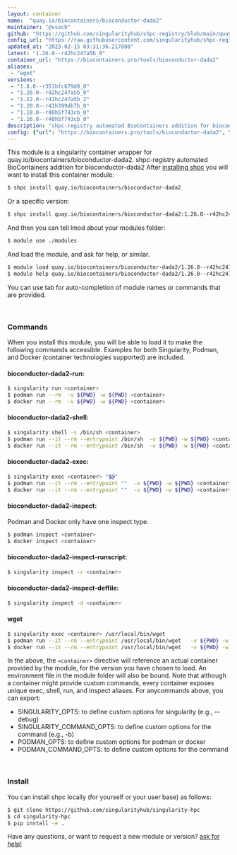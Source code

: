 ```yaml
---
layout: container
name:  "quay.io/biocontainers/bioconductor-dada2"
maintainer: "@vsoch"
github: "https://github.com/singularityhub/shpc-registry/blob/main/quay.io/biocontainers/bioconductor-dada2/container.yaml"
config_url: "https://raw.githubusercontent.com/singularityhub/shpc-registry/main/quay.io/biocontainers/bioconductor-dada2/container.yaml"
updated_at: "2023-02-15 03:31:36.217808"
latest: "1.26.0--r42hc247a5b_0"
container_url: "https://biocontainers.pro/tools/bioconductor-dada2"
aliases:
 - "wget"
versions:
 - "1.8.0--r351hfc679d8_0"
 - "1.26.0--r42hc247a5b_0"
 - "1.22.0--r41hc247a5b_2"
 - "1.20.0--r41h399db7b_0"
 - "1.18.0--r40h5f743cb_0"
 - "1.16.0--r40h5f743cb_0"
description: "shpc-registry automated BioContainers addition for bioconductor-dada2"
config: {"url": "https://biocontainers.pro/tools/bioconductor-dada2", "maintainer": "@vsoch", "description": "shpc-registry automated BioContainers addition for bioconductor-dada2", "latest": {"1.26.0--r42hc247a5b_0": "sha256:455e98b4cf5a8681aa8b4e9f06183ac00fadecd17b0690ec97960fcb0cc1ab7f"}, "tags": {"1.8.0--r351hfc679d8_0": "sha256:91f7e534caac8cfb4a3607d835697ef28133b491b9cef4233b5c4cfcad382aa5", "1.26.0--r42hc247a5b_0": "sha256:455e98b4cf5a8681aa8b4e9f06183ac00fadecd17b0690ec97960fcb0cc1ab7f", "1.22.0--r41hc247a5b_2": "sha256:8dc3d468bd9d4a0d13156fbeb9cc8c5125e86755ffce479bdbc91cd5d6bb217d", "1.20.0--r41h399db7b_0": "sha256:80f5b71cc5e3917186831a6871c9a6ec7e2ca88567d79891edef8a306e6d315f", "1.18.0--r40h5f743cb_0": "sha256:d716e2ae6db6cc09b1c4ff9a2211e8256e9cd9cd183941c3769c5c220ac298fa", "1.16.0--r40h5f743cb_0": "sha256:4865fade8ddd1f0168a7ebcfca97a8f08542e6fc9e01d006b45b6cba772618ac"}, "docker": "quay.io/biocontainers/bioconductor-dada2", "aliases": {"wget": "/usr/local/bin/wget"}}
---
```


This module is a singularity container wrapper for quay.io/biocontainers/bioconductor-dada2.
shpc-registry automated BioContainers addition for bioconductor-dada2
After [installing shpc](#install) you will want to install this container module:


```bash
$ shpc install quay.io/biocontainers/bioconductor-dada2
```

Or a specific version:

```bash
$ shpc install quay.io/biocontainers/bioconductor-dada2:1.26.0--r42hc247a5b_0
```

And then you can tell lmod about your modules folder:

```bash
$ module use ./modules
```

And load the module, and ask for help, or similar.

```bash
$ module load quay.io/biocontainers/bioconductor-dada2/1.26.0--r42hc247a5b_0
$ module help quay.io/biocontainers/bioconductor-dada2/1.26.0--r42hc247a5b_0
```

You can use tab for auto-completion of module names or commands that are provided.

<br>

### Commands

When you install this module, you will be able to load it to make the following commands accessible.
Examples for both Singularity, Podman, and Docker (container technologies supported) are included.

#### bioconductor-dada2-run:

```bash
$ singularity run <container>
$ podman run --rm  -v ${PWD} -w ${PWD} <container>
$ docker run --rm  -v ${PWD} -w ${PWD} <container>
```

#### bioconductor-dada2-shell:

```bash
$ singularity shell -s /bin/sh <container>
$ podman run --it --rm --entrypoint /bin/sh  -v ${PWD} -w ${PWD} <container>
$ docker run --it --rm --entrypoint /bin/sh  -v ${PWD} -w ${PWD} <container>
```

#### bioconductor-dada2-exec:

```bash
$ singularity exec <container> "$@"
$ podman run --it --rm --entrypoint ""  -v ${PWD} -w ${PWD} <container> "$@"
$ docker run --it --rm --entrypoint ""  -v ${PWD} -w ${PWD} <container> "$@"
```

#### bioconductor-dada2-inspect:

Podman and Docker only have one inspect type.

```bash
$ podman inspect <container>
$ docker inspect <container>
```

#### bioconductor-dada2-inspect-runscript:

```bash
$ singularity inspect -r <container>
```

#### bioconductor-dada2-inspect-deffile:

```bash
$ singularity inspect -d <container>
```


#### wget

```bash
$ singularity exec <container> /usr/local/bin/wget
$ podman run --it --rm --entrypoint /usr/local/bin/wget   -v ${PWD} -w ${PWD} <container> -c " $@"
$ docker run --it --rm --entrypoint /usr/local/bin/wget   -v ${PWD} -w ${PWD} <container> -c " $@"
```



In the above, the `<container>` directive will reference an actual container provided
by the module, for the version you have chosen to load. An environment file in the
module folder will also be bound. Note that although a container
might provide custom commands, every container exposes unique exec, shell, run, and
inspect aliases. For anycommands above, you can export:

 - SINGULARITY_OPTS: to define custom options for singularity (e.g., --debug)
 - SINGULARITY_COMMAND_OPTS: to define custom options for the command (e.g., -b)
 - PODMAN_OPTS: to define custom options for podman or docker
 - PODMAN_COMMAND_OPTS: to define custom options for the command

<br>

### Install

You can install shpc locally (for yourself or your user base) as follows:

```bash
$ git clone https://github.com/singularityhub/singularity-hpc
$ cd singularity-hpc
$ pip install -e .
```

Have any questions, or want to request a new module or version? [ask for help!](https://github.com/singularityhub/singularity-hpc/issues)